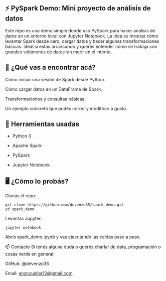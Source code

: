 ## ⚡️ PySpark Demo: Mini proyecto de análisis de datos
Este repo es una demo simple donde uso PySpark para hacer análisis de datos en un entorno local con Jupyter Notebook.
La idea es mostrar cómo levantar Spark desde cero, cargar datos y hacer algunas transformaciones básicas. Ideal si estás arrancando y querés entender cómo se trabaja con grandes volúmenes de datos sin morir en el intento.

## 🧠 ¿Qué vas a encontrar acá?
Cómo iniciar una sesión de Spark desde Python.

Cómo cargar datos en un DataFrame de Spark.

Transformaciones y consultas básicas.

Un ejemplo concreto que podés correr y modificar a gusto.

## 🔧 Herramientas usadas
- Python 3

- Apache Spark

- PySpark

- Jupyter Notebook

## 🖥 ¿Cómo lo probás?
Clonás el repo:

```
git clone https://github.com/devenzo35/spark_demo.git
cd spark_demo
```
Levantás Jupyter:

```
jupyter notebook
```
Abrís spark_demo.ipynb y vas ejecutando las celdas paso a paso.

📫 Contacto
Si tenés alguna duda o querés charlar de data, programación o cosas nerds en general:

GitHub: @devenzo35

Email: enzocuellar12@gmail.com

